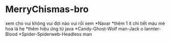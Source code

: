 # MerryChismas-bro
xem cho vui không vui đợi nào vui rồi xem
*Navar
*thêm 1 ít chi tiết màu mè hoa lá hẹ
*thêm hiệu ứng từ java
*Candy-Ghost-Wolf man-Jack o lannter-Blood
*Spider-Spiderweb-Headless man
